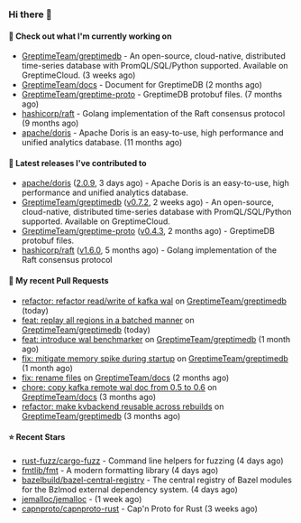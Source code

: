 ### Hi there 👋

#### 👷 Check out what I'm currently working on

- [GreptimeTeam/greptimedb](https://github.com/GreptimeTeam/greptimedb) - An open-source, cloud-native, distributed time-series database with PromQL/SQL/Python supported. Available on GreptimeCloud. (3 weeks ago)
- [GreptimeTeam/docs](https://github.com/GreptimeTeam/docs) - Document for GreptimeDB (2 months ago)
- [GreptimeTeam/greptime-proto](https://github.com/GreptimeTeam/greptime-proto) - GreptimeDB protobuf files. (7 months ago)
- [hashicorp/raft](https://github.com/hashicorp/raft) - Golang implementation of the Raft consensus protocol (9 months ago)
- [apache/doris](https://github.com/apache/doris) - Apache Doris is an easy-to-use, high performance and unified analytics database. (11 months ago)

#### 🔭 Latest releases I've contributed to

- [apache/doris](https://github.com/apache/doris) ([2.0.9](https://github.com/apache/doris/releases/tag/2.0.9), 3 days ago) - Apache Doris is an easy-to-use, high performance and unified analytics database.
- [GreptimeTeam/greptimedb](https://github.com/GreptimeTeam/greptimedb) ([v0.7.2](https://github.com/GreptimeTeam/greptimedb/releases/tag/v0.7.2), 2 weeks ago) - An open-source, cloud-native, distributed time-series database with PromQL/SQL/Python supported. Available on GreptimeCloud.
- [GreptimeTeam/greptime-proto](https://github.com/GreptimeTeam/greptime-proto) ([v0.4.3](https://github.com/GreptimeTeam/greptime-proto/releases/tag/v0.4.3), 2 months ago) - GreptimeDB protobuf files.
- [hashicorp/raft](https://github.com/hashicorp/raft) ([v1.6.0](https://github.com/hashicorp/raft/releases/tag/v1.6.0), 5 months ago) - Golang implementation of the Raft consensus protocol

#### 🔨 My recent Pull Requests

- [refactor: refactor read/write of kafka wal](https://github.com/GreptimeTeam/greptimedb/pull/3809) on [GreptimeTeam/greptimedb](https://github.com/GreptimeTeam/greptimedb) (today)
- [feat: replay all regions in a batched manner](https://github.com/GreptimeTeam/greptimedb/pull/3808) on [GreptimeTeam/greptimedb](https://github.com/GreptimeTeam/greptimedb) (today)
- [feat: introduce wal benchmarker](https://github.com/GreptimeTeam/greptimedb/pull/3446) on [GreptimeTeam/greptimedb](https://github.com/GreptimeTeam/greptimedb) (1 month ago)
- [fix: mitigate memory spike during startup](https://github.com/GreptimeTeam/greptimedb/pull/3418) on [GreptimeTeam/greptimedb](https://github.com/GreptimeTeam/greptimedb) (1 month ago)
- [fix: rename files](https://github.com/GreptimeTeam/docs/pull/799) on [GreptimeTeam/docs](https://github.com/GreptimeTeam/docs) (2 months ago)
- [chore: copy kafka remote wal doc from 0.5 to 0.6](https://github.com/GreptimeTeam/docs/pull/795) on [GreptimeTeam/docs](https://github.com/GreptimeTeam/docs) (3 months ago)
- [refactor: make kvbackend reusable across rebuilds](https://github.com/GreptimeTeam/greptimedb/pull/3202) on [GreptimeTeam/greptimedb](https://github.com/GreptimeTeam/greptimedb) (3 months ago)

#### ⭐ Recent Stars

- [rust-fuzz/cargo-fuzz](https://github.com/rust-fuzz/cargo-fuzz) - Command line helpers for fuzzing (4 days ago)
- [fmtlib/fmt](https://github.com/fmtlib/fmt) - A modern formatting library (4 days ago)
- [bazelbuild/bazel-central-registry](https://github.com/bazelbuild/bazel-central-registry) - The central registry of Bazel modules for the Bzlmod external dependency system. (4 days ago)
- [jemalloc/jemalloc](https://github.com/jemalloc/jemalloc) -  (1 week ago)
- [capnproto/capnproto-rust](https://github.com/capnproto/capnproto-rust) - Cap&#39;n Proto for Rust (3 weeks ago)
